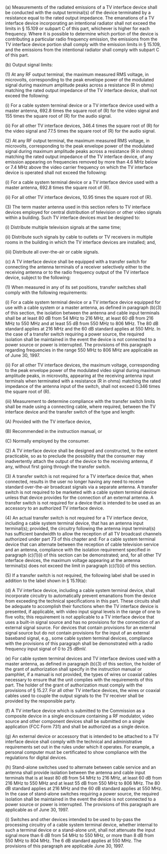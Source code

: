 (a) Measurements of the radiated emissions of a TV interface device shall be conducted with the output terminal(s) of the device terminated by a resistance equal to the rated output impedance. The emanations of a TV interface device incorporating an intentional radiator shall not exceed the limits in § 15.109 or subpart C of this part, whichever is higher for each frequency. Where it is possible to determine which portion of the device is contributing a particular radio frequency emission, the emissions from the TV interface device portion shall comply with the emission limits in § 15.109, and the emissions from the intentional radiator shall comply with subpart C of this part.

(b) Output signal limits:

(1) At any RF output terminal, the maximum measured RMS voltage, in microvolts, corresponding to the peak envelope power of the modulated signal during maximum amplitude peaks across a resistance (R in ohms) matching the rated output impedance of the TV interface device, shall not exceed the following:

(i) For a cable system terminal device or a TV interface device used with a master antenna, 692.8 times the square root of (R) for the video signal and 155 times the square root of (R) for the audio signal.

(ii) For all other TV interface devices, 346.4 times the square root of (R) for the video signal and 77.5 times the square root of (R) for the audio signal.

(2) At any RF output terminal, the maximum measured RMS voltage, in microvolts, corresponding to the peak envelope power of the modulated signal during maximum amplitude peaks across a resistance (R in ohms) matching the rated output impedance of the TV interface device, of any emission appearing on frequencies removed by more than 4.6 MHz below or 7.4 MHz above the video carrier frequency on which the TV interface device is operated shall not exceed the following:

(i) For a cable system terminal device or a TV interface device used with a master antenna, 692.8 times the square root of (R).

(ii) For all other TV interface devices, 10.95 times the square root of (R).

(3) The term master antenna used in this section refers to TV interface devices employed for central distribution of television or other video signals within a building. Such TV interface devices must be designed to:

(i) Distribute multiple television signals at the same time;

(ii) Distribute such signals by cable to outlets or TV receivers in multiple rooms in the building in which the TV interface devices are installed; and,

(iii) Distribute all over-the-air or cable signals.
                                    

(c) A TV interface device shall be equipped with a transfer switch for connecting the antenna terminals of a receiver selectively either to the receiving antenna or to the radio frequency output of the TV interface device, subject to the following:

(1) When measured in any of its set positions, transfer switches shall comply with the following requirements:
                                    

(i) For a cable system terminal device or a TV interface device equipped for use with a cable system or a master antenna, as defined in paragraph (b)(3) of this section, the isolation between the antenna and cable input terminals shall be at least 80 dB from 54 MHz to 216 MHz, at least 60 dB from 216 MHz to 550 MHz and at least 55 dB from 550 MHz to 806 MHz. The 80 dB standard applies at 216 MHz and the 60 dB standard applies at 550 MHz. In the case of a transfer switch requiring a power source, the required isolation shall be maintained in the event the device is not connected to a power source or power is interrupted. The provisions of this paragraph regarding frequencies in the range 550 MHz to 806 MHz are applicable as of June 30, 1997.

(ii) For all other TV interface devices, the maximum voltage, corresponding to the peak envelope power of the modulated video signal during maximum amplitude peaks, in microvolts, appearing at the receiving antenna input terminals when terminated with a resistance (R in ohms) matching the rated impedance of the antenna input of the switch, shall not exceed 0.346 times the square root of (R).

(iii) Measurement to determine compliance with the transfer switch limits shall be made using a connecting cable, where required, between the TV interface device and the transfer switch of the type and length:

(A) Provided with the TV interface device,

(B) Recommended in the instruction manual, or

(C) Normally employed by the consumer.

(2) A TV interface device shall be designed and constructed, to the extent practicable, so as to preclude the possibility that the consumer may inadvertently attach the output of the device to the receiving antenna, if any, without first going through the transfer switch.

(3) A transfer switch is not required for a TV interface device that, when connected, results in the user no longer having any need to receive standard over-the-air broadcast signals via a separate antenna. A transfer switch is not required to be marketed with a cable system terminal device unless that device provides for the connection of an external antenna. A transfer switch is not required for a device that is intended to be used as an accessory to an authorized TV interface device.

(4) An actual transfer switch is not required for a TV interface device, including a cable system terminal device, that has an antenna input terminal(s); provided, the circuitry following the antenna input terminal(s) has sufficient bandwidth to allow the reception of all TV broadcast channels authorized under part 73 of this chapter and: For a cable system terminal device that can alternate between the reception of cable television service and an antenna, compliance with the isolation requirement specified in paragraph (c)(1)(i) of this section can be demonstrated; and, for all other TV interface devices, the maximum voltage appearing at the antenna terminal(s) does not exceed the limit in paragraph (c)(1)(ii) of this section.

(5) If a transfer switch is not required, the following label shall be used in addition to the label shown in § 15.19(a):
                                    

(d) A TV interface device, including a cable system terminal device, shall incorporate circuitry to automatically prevent emanations from the device from exceeding the technical specifications in this part. These circuits shall be adequate to accomplish their functions when the TV interface device is presented, if applicable, with video input signal levels in the range of one to five volts; this requirement is not applicable to a TV interface device that uses a built-in signal source and has no provisions for the connection of an external signal source. For devices that contain provisions for an external signal source but do not contain provisions for the input of an external baseband signal, e.g., some cable system terminal devices, compliance with the provisions of this paragraph shall be demonstrated with a radio frequency input signal of 0 to 25 dBmV.
                                    

(e) For cable system terminal devices and TV interface devices used with a master antenna, as defined in paragraph (b)(3) of this section, the holder of the grant of authorization shall specify in the instruction manual or pamphlet, if a manual is not provided, the types of wires or coaxial cables necessary to ensure that the unit complies with the requirements of this part. The holder of the grant of authorization must comply with the provisions of § 15.27. For all other TV interface devices, the wires or coaxial cables used to couple the output signals to the TV receiver shall be provided by the responsible party.

(f) A TV interface device which is submitted to the Commission as a composite device in a single enclosure containing a RF modulator, video source and other component devices shall be submitted on a single application (FCC Form 731) and shall be authorized as a single device.

(g) An external device or accessory that is intended to be attached to a TV interface device shall comply with the technical and administrative requirements set out in the rules under which it operates. For example, a personal computer must be certificated to show compliance with the regulations for digital devices.

(h) Stand-alone switches used to alternate between cable service and an antenna shall provide isolation between the antenna and cable input terminals that is at least 80 dB from 54 MHz to 216 MHz, at least 60 dB from 216 MHz to 550 MHz and at least 55 dB from 550 MHz to 806 MHz. The 80 dB standard applies at 216 MHz and the 60 dB standard applies at 550 MHz. In the case of stand-alone switches requiring a power source, the required isolation shall be maintained in the event the device is not connected to a power source or power is interrupted. The provisions of this paragraph are applicable as of June 30, 1997.

(i) Switches and other devices intended to be used to by-pass the processing circuitry of a cable system terminal device, whether internal to such a terminal device or a stand-alone unit, shall not attenuate the input signal more than 6 dB from 54 MHz to 550 MHz, or more than 8 dB from 550 MHz to 804 MHz. The 6 dB standard applies at 550 MHz. The provisions of this paragraph are applicable June 30, 1997.

